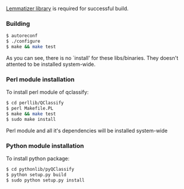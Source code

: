 [Lemmatizer library](https://github.com/dkrotx/gogo_lemmatizer) is required for successful build.

### Building
``` bash
$ autoreconf
$ ./configure
$ make && make test
```

As you can see, there is no `install' for these libs/binaries.
They doesn't attented to be installed system-wide.

### Perl module installation

To install perl module of qclassify:

``` bash
$ cd perllib/QClassify
$ perl Makefile.PL
$ make && make test
$ sudo make install
```

Perl module and all it's dependencies will be installed system-wide

### Python module installation

To install python package:

``` bash
$ cd pythonlib/pyQClassify
$ python setup.py build
$ sudo python setup.py install
```

